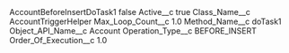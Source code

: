 <?xml version="1.0" encoding="UTF-8"?>
<CustomMetadata xmlns="http://soap.sforce.com/2006/04/metadata" xmlns:xsi="http://www.w3.org/2001/XMLSchema-instance" xmlns:xsd="http://www.w3.org/2001/XMLSchema">
    <label>AccountBeforeInsertDoTask1</label>
    <protected>false</protected>
    <values>
        <field>Active__c</field>
        <value xsi:type="xsd:boolean">true</value>
    </values>
    <values>
        <field>Class_Name__c</field>
        <value xsi:type="xsd:string">AccountTriggerHelper</value>
    </values>
    <values>
        <field>Max_Loop_Count__c</field>
        <value xsi:type="xsd:double">1.0</value>
    </values>
    <values>
        <field>Method_Name__c</field>
        <value xsi:type="xsd:string">doTask1</value>
    </values>
    <values>
        <field>Object_API_Name__c</field>
        <value xsi:type="xsd:string">Account</value>
    </values>
    <values>
        <field>Operation_Type__c</field>
        <value xsi:type="xsd:string">BEFORE_INSERT</value>
    </values>
    <values>
        <field>Order_Of_Execution__c</field>
        <value xsi:type="xsd:double">1.0</value>
    </values>
</CustomMetadata>
